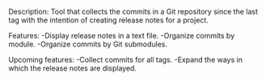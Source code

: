 Description: Tool that collects the commits in a Git repository since the last tag with the intention of creating release notes for a project.

Features:
  -Display release notes in a text file.
  -Organize commits by module.
  -Organize commits by Git submodules.
  
Upcoming features:
  -Collect commits for all tags.
  -Expand the ways in which the release notes are displayed.
